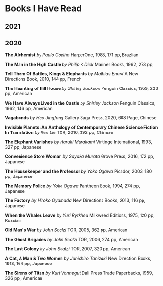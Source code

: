 # Books I Have Read

## 2021

## 2020

**The Alchemist** _by Paulo Coelho_ HarperOne, 1988, 171 pp, Brazlian

**The Man in the High Castle** _by Philip K Dick_ Mariner Books, 1962, 273 pp, 

**Tell Them Of Battles, Kings & Elephants** _by Mathias Enard_ A New Directions Book, 2010, 144 pp, French

**The Haunting of Hill House** _by Shirley Jackson_ Penguin Classics, 1959, 233 pp, American

**We Have Always Lived in the Castle** _by Shirley Jackson_ Penguin Classics, 1962, 146 pp, American

**Vagabonds** _by Hao Jingfang_ Gallery Saga Press, 2020, 608 Page, Chinese

**Invisible Planets: An Anthology of Contemporary Chinese Science Fiction In Translation** _by Ken Lie_ TOR, 2016, 392 pp, Chinese

**The Elephant Vanishes** _by Haruki Murakami_ Vintinge International, 1993, 327 pp, Japanese

**Convenience Store Woman** _by Sayaka Murata_ Grove Press, 2016, 172 pp, Japanese

**The Housekeeper and the Professor** _by Yoko Ogawa_ Picador, 2003, 180 pp, Japanese

**The Memory Police** _by Yoko Ogawa_ Pantheon Book, 1994, 274 pp, Japanese

**The Factory** _by Hiroko Oyamada_  New Directions Books, 2013, 116 pp, Japanese

**When the Whales Leave** _by Yuri Rytkheu_ Milkweed Editions, 1975, 120 pp, Russian

**Old Man's War** _by John Scalzi_ TOR, 2005, 362 pp, American

**The Ghost Brigades** _by John Scalzi_ TOR, 2006, 274 pp, American

**The Last Colony** _by John Scalzi_ TOR, 2007, 320 pp, American

**A Cat, A Man & Two Women** _by Junichiro Tanizaki_ New Direction Books, 1918, 164 pp, Japanese 

**The Sirens of Titan** _by Kurt Vonnegut_  Dali Press Trade Paperbacks, 1959, 326 pp , American
